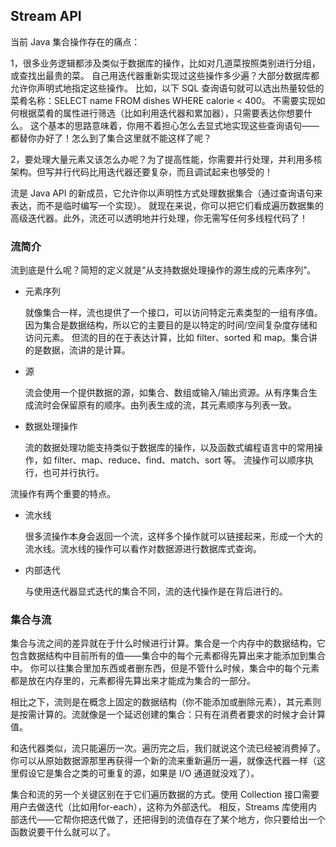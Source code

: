 ## Stream API

当前 Java 集合操作存在的痛点：

1，很多业务逻辑都涉及类似于数据库的操作，比如对几道菜按照类别进行分组，或查找出最贵的菜。
自己用迭代器重新实现过这些操作多少遍？大部分数据库都允许你声明式地指定这些操作。
比如，以下 SQL 查询语句就可以选出热量较低的菜肴名称：SELECT name FROM dishes WHERE calorie < 400。
不需要实现如何根据菜肴的属性进行筛选（比如利用迭代器和累加器），只需要表达你想要什么。
这个基本的思路意味着，你用不着担心怎么去显式地实现这些查询语句——都替你办好了！怎么到了集合这里就不能这样了呢？

2，要处理大量元素又该怎么办呢？为了提高性能，你需要并行处理，并利用多核架构。但写并行代码比用迭代器还要复杂，而且调试起来也够受的！

流是 Java API 的新成员，它允许你以声明性方式处理数据集合（通过查询语句来表达，而不是临时编写一个实现）。
就现在来说，你可以把它们看成遍历数据集的高级迭代器。此外，流还可以透明地并行处理，你无需写任何多线程代码了！

### 流简介

流到底是什么呢？简短的定义就是“从支持数据处理操作的源生成的元素序列”。

* 元素序列

    就像集合一样，流也提供了一个接口，可以访问特定元素类型的一组有序值。因为集合是数据结构，所以它的主要目的是以特定的时间/空间复杂度存储和访问元素。
    但流的目的在于表达计算，比如 filter、sorted 和 map。集合讲的是数据，流讲的是计算。
* 源

    流会使用一个提供数据的源，如集合、数组或输入/输出资源。从有序集合生成流时会保留原有的顺序。由列表生成的流，其元素顺序与列表一致。
* 数据处理操作

    流的数据处理功能支持类似于数据库的操作，以及函数式编程语言中的常用操作，如 filter、map、reduce、find、match、sort 等。
    流操作可以顺序执行，也可并行执行。

流操作有两个重要的特点。

* 流水线

    很多流操作本身会返回一个流，这样多个操作就可以链接起来，形成一个大的流水线。流水线的操作可以看作对数据源进行数据库式查询。

* 内部迭代

    与使用迭代器显式迭代的集合不同，流的迭代操作是在背后进行的。


### 集合与流

集合与流之间的差异就在于什么时候进行计算。集合是一个内存中的数据结构，它包含数据结构中目前所有的值——集合中的每个元素都得先算出来才能添加到集合中。
你可以往集合里加东西或者删东西，但是不管什么时候，集合中的每个元素都是放在内存里的，元素都得先算出来才能成为集合的一部分。

相比之下，流则是在概念上固定的数据结构（你不能添加或删除元素），其元素则是按需计算的。流就像是一个延迟创建的集合：只有在消费者要求的时候才会计算值。

和迭代器类似，流只能遍历一次。遍历完之后，我们就说这个流已经被消费掉了。
你可以从原始数据源那里再获得一个新的流来重新遍历一遍，就像迭代器一样（这里假设它是集合之类的可重复的源，如果是 I/O 通道就没戏了）。

集合和流的另一个关键区别在于它们遍历数据的方式。使用 Collection 接口需要用户去做迭代（比如用for-each），这称为外部迭代。
相反，Streams 库使用内部迭代——它帮你把迭代做了，还把得到的流值存在了某个地方，你只要给出一个函数说要干什么就可以了。
